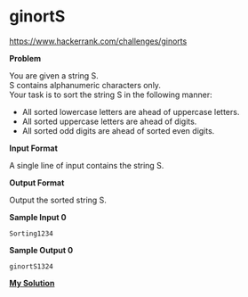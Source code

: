 # ginortS

https://www.hackerrank.com/challenges/ginorts

**Problem**

You are given a string S.   
S contains alphanumeric characters only.   
Your task is to sort the string S in the following manner:

- All sorted lowercase letters are ahead of uppercase letters.
- All sorted uppercase letters are ahead of digits.
- All sorted odd digits are ahead of sorted even digits.

**Input Format**

A single line of input contains the string S.

**Output Format**

Output the sorted string S.

**Sample Input 0**

```
Sorting1234
```

**Sample Output 0**

```
ginortS1324
```

[**My Solution**](answer.py)
